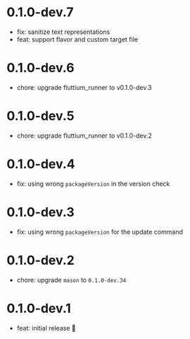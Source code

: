 # 0.1.0-dev.7

- fix: sanitize text representations
- feat: support flavor and custom target file

# 0.1.0-dev.6

- chore: upgrade fluttium_runner to v0.1.0-dev.3

# 0.1.0-dev.5

- chore: upgrade fluttium_runner to v0.1.0-dev.2

# 0.1.0-dev.4

- fix: using wrong `packageVersion` in the version check

# 0.1.0-dev.3

- fix: using wrong `packageVersion` for the update command

# 0.1.0-dev.2

- chore: upgrade `mason` to `0.1.0-dev.34`

# 0.1.0-dev.1

- feat: initial release 🎉
